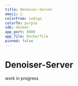 ```yaml
---
title: Denoiser-Server
emoji: 🚀
colorFrom: indigo
colorTo: purple
sdk: docker
app_port: 8080
app_file: Dockerfile 
pinned: false
---
```


# Denoiser-Server

work in progress
